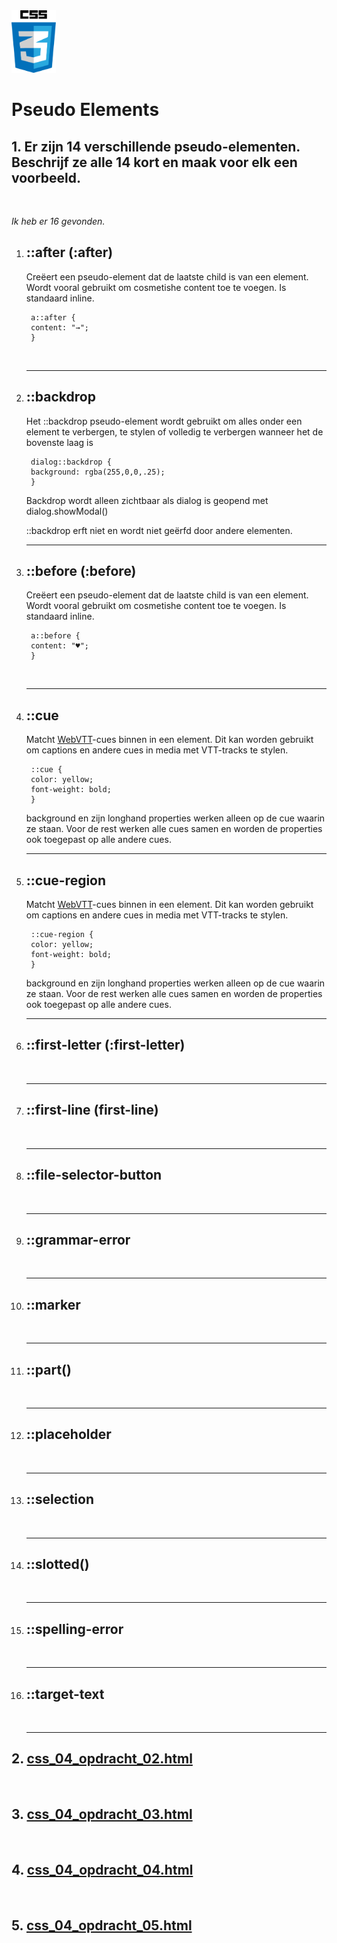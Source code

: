 <img src="../images/css_logo.png" alt="CSS logo" height="100" >

<br>

# Pseudo Elements

## 1. Er zijn 14 verschillende pseudo-elementen. Beschrijf ze alle 14 kort en maak voor elk een voorbeeld.
<br>

*Ik heb er 16 gevonden.*

1. ## ::after (:after)
    Creëert een pseudo-element dat de laatste child is van een element. Wordt vooral gebruikt om cosmetishe content toe te voegen. Is standaard inline.

        a::after {
        content: "→";
        }
    <br><hr>

2. ## ::backdrop
    Het ::backdrop pseudo-element wordt gebruikt om alles onder een element te verbergen, te stylen of volledig te verbergen wanneer het de bovenste laag is

        dialog::backdrop {
        background: rgba(255,0,0,.25);
        }

    Backdrop wordt alleen zichtbaar als dialog is geopend met dialog.showModal()

    ::backdrop erft niet en wordt niet geërfd door andere elementen.
    <br><hr>

3. ## ::before (:before)
    Creëert een pseudo-element dat de laatste child is van een element. Wordt vooral gebruikt om cosmetishe content toe te voegen. Is standaard inline.

        a::before {
        content: "♥";
        }
    <br><hr>

4. ## ::cue
    Matcht [WebVTT](https://developer.mozilla.org/en-US/docs/Web/API/WebVTT_API)-cues binnen in een element. Dit kan worden gebruikt om captions en andere cues in media met VTT-tracks te stylen.

        ::cue {
        color: yellow;
        font-weight: bold;
        }

    background en zijn longhand properties werken alleen op de cue waarin ze staan.
    Voor de rest werken alle cues samen en worden de properties ook toegepast op alle andere cues.
    <br><hr>

5. ## ::cue-region
    Matcht [WebVTT](https://developer.mozilla.org/en-US/docs/Web/API/WebVTT_API)-cues binnen in een element. Dit kan worden gebruikt om captions en andere cues in media met VTT-tracks te stylen.

        ::cue-region {
        color: yellow;
        font-weight: bold;
        }

    background en zijn longhand properties werken alleen op de cue waarin ze staan.
    Voor de rest werken alle cues samen en worden de properties ook toegepast op alle andere cues.
    <br><hr>

6. ## ::first-letter (:first-letter)
    <br><hr>

7. ## ::first-line (first-line) 
    <br><hr>

8. ## ::file-selector-button
    <br><hr>

9. ## ::grammar-error
    <br><hr>

10. ## ::marker
    <br><hr>

11. ## ::part()
    <br><hr>

12. ## ::placeholder
    <br><hr>

13. ## ::selection
    <br><hr>

14. ## ::slotted()
    <br><hr>

15. ## ::spelling-error
    <br><hr>

16. ## ::target-text
    <br><hr>

## 2. [css_04_opdracht_02.html](css_04_opdracht_02.html)
<br>

## 3. [css_04_opdracht_03.html](css_04_opdracht_03.html)
<br>

## 4. [css_04_opdracht_04.html](css_04_opdracht_04.html)
<br>

## 5. [css_04_opdracht_05.html](css_04_opdracht_05.html)
<br>